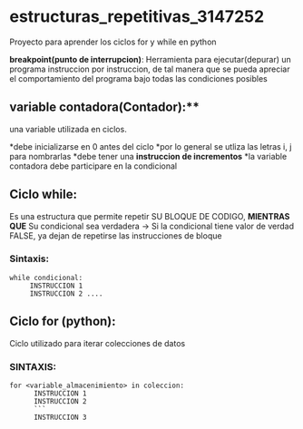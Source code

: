 # estructuras_repetitivas_3147252
Proyecto para aprender los ciclos for y while en python


**breakpoint(punto de interrupcion)**: Herramienta
para ejecutar(depurar) un programa
instruccion por instruccion, de tal
manera que se pueda apreciar el
comportamiento del programa bajo
todas las condiciones posibles


## variable contadora(Contador):**
una variable utilizada en ciclos.


*debe inicializarse en 0 antes del ciclo 
*por lo general se utliza las letras i, j para nombrarlas 
*debe tener una **instruccion de incrementos** 
*la variable contadora debe participare en la condicional
## Ciclo while:
Es una estructura que permite repetir
SU BLOQUE DE CODIGO, **MIENTRAS QUE**
Su condicional sea verdadera
-> Si la condicional tiene valor de verdad FALSE, ya dejan de repetirse
las instrucciones de bloque

### Sintaxis:
```
while condicional:
     INSTRUCCION 1
     INSTRUCCION 2 ....
```

## Ciclo for (python):
Ciclo utilizado para iterar colecciones de datos

### SINTAXIS:

```
for <variable_almacenimiento> in coleccion:
      INSTRUCCION 1
      INSTRUCCION 2 
      ```
      INSTRUCCION 3 
```